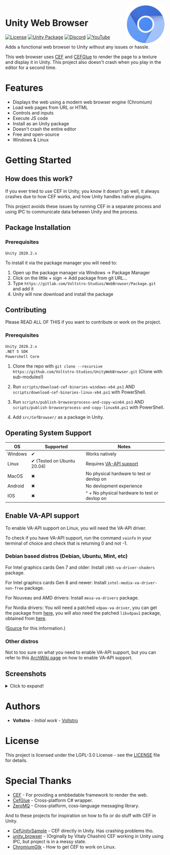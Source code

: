 <img align="right" src="chromium-logo.png" width="120" width="120">

# Unity Web Browser

[![License](https://img.shields.io/github/license/Voltstro-Studios/UnityWebBrowser.svg)](/LICENSE)
[![Unity Package](https://img.shields.io/badge/Unity-Package-blue.svg)](https://gitlab.com/Voltstro-Studios/WebBrowser/Package)
[![Discord](https://img.shields.io/badge/Discord-Voltstro-7289da.svg?logo=discord)](https://discord.voltstro.dev) 
[![YouTube](https://img.shields.io/badge/Youtube-Voltstro-red.svg?logo=youtube)](https://www.youtube.com/Voltstro)

Adds a functional web browser to Unity without any issues or hassle.

This web browser uses [CEF](https://bitbucket.org/chromiumembedded/cef/src/master/) and [CEFGlue](https://gitlab.com/xiliumhq/chromiumembedded/cefglue) to render the page to a texture and display it in Unity. This project also doesn't crash when you play in the editor for a second time.

# Features

- Displays the web using a modern web browser engine (Chromium)
- Load web pages from URL or HTML
- Controls and inputs
- Execute JS code
- Install as an Unity package
- Doesn't crash the entire editor
- Free and open-source
- Windows & Linux

# Getting Started

## How does this work?

If you ever tried to use CEF in Unity, you know it doesn't go well, it always crashes due to how CEF works, and how Unity handles native plugins.

This project avoids these issues by running CEF in a separate process and using IPC to communicate data between Unity and the process.

## Package Installation

### Prerequisites

```
Unity 2020.2.x
```

To install it via the package manager you will need to:

1. Open up the package manager via Windows -> Package Manager
2. Click on the little + sign -> Add package from git URL...
3. Type `https://gitlab.com/Voltstro-Studios/WebBrowser/Package.git` and add it
4. Unity will now download and install the package

## Contributing

Please READ ALL OF THIS if you want to contribute or work on the project.

### Prerequisites

```
Unity 2020.2.x
.NET 5 SDK
Powershell Core
```

1. Clone the repo with `git clone --recursive https://github.com/Voltstro-Studios/UnityWebBrowser.git` (Clone with sub-modules!)

2. Run `scripts/download-cef-binaries-windows-x64.ps1` AND `scripts/download-cef-binaries-linux-x64.ps1` with PowerShell.

3. Run `scripts/publish-browserprocess-and-copy-win64.ps1` AND `scripts/publish-browserprocess-and-copy-linux64.ps1` with PowerShell.

4. Add `src/CefBrowser/` as a package in Unity.

## Operating System Support

|OS     |Supported                 |Notes                                            |
|-------|--------------------------|-------------------------------------------------|
|Windows|✔                         |Works natively                                   |
|Linux  |✔ (Tested on Ubuntu 20.04)|Requires [VA-API support](#enable-va-api-support)|
|MacOS  |✖                         |No physical hardware to test or devlop on        |
|Android|✖                         |No devlopment experience                         |
|IOS    |✖                         |^ + No physical hardware to test or devlop on    |

## Enable VA-API support

To enable VA-API support on Linux, you will need the VA-API driver.

To check if you have VA-API support, run the command `vainfo` in your terminal of choice and check that is returning 0 and not -1.

### Debian based distros (Debian, Ubuntu, Mint, etc)

For Intel graphics cards Gen 7 and older: Install `i965-va-driver-shaders` package.

For Intel graphics cards Gen 8 and newer: Install `intel-media-va-driver-non-free` package.

For Nouveau and AMD drivers: Install `mesa-va-drivers` package.

For Nvidia drivers: You will need a patched `vdpau-va-driver`, you can get the package from [here](http://ppa.launchpad.net/saiarcot895/chromium-dev/ubuntu/pool/main/v/vdpau-video/), you will also need the patched `libvdpau1` package, obtained from [here](http://ppa.launchpad.net/saiarcot895/chromium-dev/ubuntu/pool/main/libv/libvdpau/).

([Source](https://www.linuxuprising.com/2021/01/how-to-enable-hardware-accelerated.html) for this information.)

### Other distros

Not to too sure on what you need to enable VA-API support, but you can refer to this [ArchWiki page](https://wiki.archlinux.org/index.php/Chromium#Hardware_video_acceleration) on how to enable VA-API support.

## Screenshots

<details>
  <summary>Click to expand!</summary>

![Screenshot 1](media/Screenshot-Editor1.png)
![Screenshot 2](media/Screenshot-Editor2.png)
![Screenshot 3](media/Screenshot-Editor3.png)
![Screenshot 4](media/Screenshot-InPlayer.png)

</details>

# Authors

* **Voltstro** - *Initial work* - [Voltstro](https://github.com/Voltstro)

# License

This project is licensed under the LGPL-3.0 License - see the [LICENSE](https://github.com/Voltstro-Studios/UnityWebBrowser/blob/master/LICENSE) file for details.

# Special Thanks

- [CEF](https://bitbucket.org/chromiumembedded/cef/src/master/) - For providing a embbedable framework to render the web.
- [CefGlue](https://gitlab.com/xiliumhq/chromiumembedded/cefglue) - Cross-platform C# wrapper.
- [ZeroMQ](https://zeromq.org/) - Cross-platform, coss-language messaging library.

And to these projects for inspiration on how to fix or do stuff with CEF in Unity.

- [CefUnitySample](https://github.com/aleab/cef-unity-sample) - CEF directly in Unity. Has crashing problems tho.
- [unity_browser](https://github.com/tunerok/unity_browser) - (Orginally by Vitaly Chashin) CEF working in Unity using IPC, but project is in a messy state.
- [ChromiumGtk](https://github.com/lunixo/ChromiumGtk) - How to get CEF to work on Linux.
